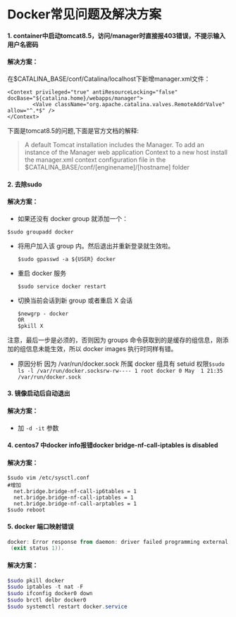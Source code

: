 # Docker常见问题及解决方案

#### 1. container中启动tomcat8.5，访问/manager时直接报403错误，不提示输入用户名密码

#### 解决方案：

在$CATALINA_BASE/conf/Catalina/localhost下新增manager.xml文件：

```
<Context privileged="true" antiResourceLocking="false" docBase="${catalina.home}/webapps/manager">
        <Valve className="org.apache.catalina.valves.RemoteAddrValve" allow="^.*$" />
</Context>
```

下面是tomcat8.5的问题,下面是官方文档的解释:

> A default Tomcat installation includes the Manager. To add an instance of the Manager web application Context to a new host install the manager.xml context configuration file in the $CATALINA_BASE/conf/[enginename]/[hostname] folder

#### 2. 去除sudo

#### 解决方案：

- 如果还没有 docker group 就添加一个：

```
$sudo groupadd docker
```

- 将用户加入该 group 内。然后退出并重新登录就生效啦。

  ```
  $sudo gpasswd -a ${USER} docker
  ```

- 重启 docker 服务

  ```
  $sudo service docker restart
  ```

- 切换当前会话到新 group 或者重启 X 会话

  ```
  $newgrp - docker
  OR
  $pkill X
  ```

注意，最后一步是必须的，否则因为 groups 命令获取到的是缓存的组信息，刚添加的组信息未能生效，所以 docker images 执行时同样有错。

- 原因分析
  因为 /var/run/docker.sock 所属 docker 组具有 setuid 权限`$sudo ls -l /var/run/docker.socksrw-rw---- 1 root docker 0 May  1 21:35 /var/run/docker.sock`

#### 3. 镜像启动后自动退出

#### 解决方案：

- 加 `-d -it` 参数

#### 4. centos7 中docker info报错docker bridge-nf-call-iptables is disabled

#### 解决方案：

```
$sudo vim /etc/sysctl.conf
#增加
  net.bridge.bridge-nf-call-ip6tables = 1
  net.bridge.bridge-nf-call-iptables = 1
  net.bridge.bridge-nf-call-arptables = 1
$sudo reboot
```

#### 5. docker 端口映射错误

```powershell
docker: Error response from daemon: driver failed programming external connectivity on endpoint mysql (93720099240d3fed6a1316d6f1de7001331f8e4c587163653ffbf8b49375b8c1):  (iptables failed: iptables --wait -t nat -A DOCKER -p tcp -d 0/0 --dport 3306 -j DNAT --to-destination 172.17.0.2:3306 ! -i docker0: iptables: No chain/target/match by that name.
 (exit status 1)).
```

#### 解决方案：

```powershell
$sudo pkill docker
$sudo iptables -t nat -F
$sudo ifconfig docker0 down
$sudo brctl delbr docker0
$sudo systemctl restart docker.service
```